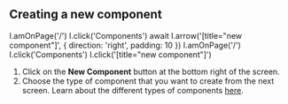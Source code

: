 ## Creating a new component

<carousel>
  <screenshot>
    I.amOnPage('/')
    I.click('Components')
    await I.arrow('[title="new component"]', { direction: 'right', padding: 10 })
  </screenshot>

  <screenshot>
    I.amOnPage('/')
    I.click('Components')
    I.click('[title="new component"]')
  </screenshot>
</carousel>

1. Click on the **New Component** button at the bottom right of the screen.
1. Choose the type of component that you want to create from the next screen. Learn about the different types of components [here]().
